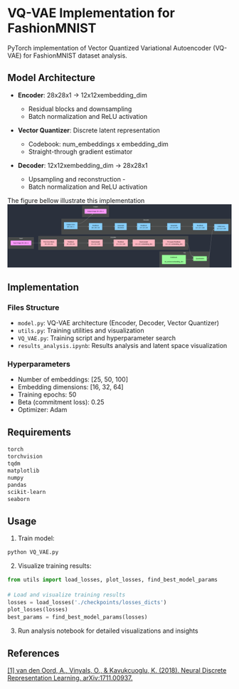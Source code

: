 # VQ-VAE Implementation for FashionMNIST

PyTorch implementation of Vector Quantized Variational Autoencoder (VQ-VAE) for FashionMNIST dataset analysis.

## Model Architecture

- **Encoder**: 28x28x1 → 12x12xembedding_dim
  - Residual blocks and downsampling
  - Batch normalization and ReLU activation

- **Vector Quantizer**: Discrete latent representation
  - Codebook: num_embeddings x embedding_dim
  - Straight-through gradient estimator

- **Decoder**: 12x12xembedding_dim → 28x28x1
  - Upsampling and reconstruction  - 
  - Batch normalization and ReLU activation
 
The figure bellow illustrate this implementation
![](https://github.com/enzolvd/VQ-VAE-fashion_MNIST/blob/main/VQ_VAE_flowchart.png)
## Implementation

### Files Structure
- `model.py`: VQ-VAE architecture (Encoder, Decoder, Vector Quantizer)
- `utils.py`: Training utilities and visualization
- `VQ_VAE.py`: Training script and hyperparameter search
- `results_analysis.ipynb`: Results analysis and latent space visualization

### Hyperparameters
- Number of embeddings: [25, 50, 100]
- Embedding dimensions: [16, 32, 64]
- Training epochs: 50
- Beta (commitment loss): 0.25
- Optimizer: Adam

## Requirements

```
torch
torchvision
tqdm
matplotlib
numpy
pandas
scikit-learn
seaborn
```

## Usage

1. Train model:
```bash
python VQ_VAE.py
```

2. Visualize training results:
```python
from utils import load_losses, plot_losses, find_best_model_params

# Load and visualize training results
losses = load_losses('./checkpoints/losses_dicts')
plot_losses(losses)
best_params = find_best_model_params(losses)
```

3. Run analysis notebook for detailed visualizations and insights

## References
[[1] van den Oord, A., Vinyals, O., & Kavukcuoglu, K. (2018). Neural Discrete Representation Learning. arXiv:1711.00937.](https://arxiv.org/abs/1711.00937)
